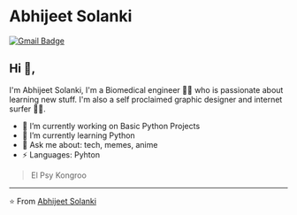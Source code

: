 # Abhijeet Solanki  
[![Gmail Badge](https://img.shields.io/badge/-2204.abhijeet11@gmail.com-c14438?style=flat-square&logo=Gmail&logoColor=white&link=mailto:2204.abhijeet11@gmail.com)](mailto:2204.abhijeet11@gmail.com)

## Hi 👋, 
I'm Abhijeet Solanki, I'm a Biomedical engineer 👨‍💻 who is passionate about learning new stuff. I'm also a self proclaimed graphic designer and internet surfer 
🏄‍♂️. 

- 🔭 I’m currently working on Basic Python Projects
- 🌱 I’m currently learning Python
- 💬 Ask me about: tech, memes, anime
-  ⚡ Languages: Pyhton


> El Psy Kongroo


---
⭐️ From [Abhijeet Solanki](https://github.com/abhijeetsolanki02)

